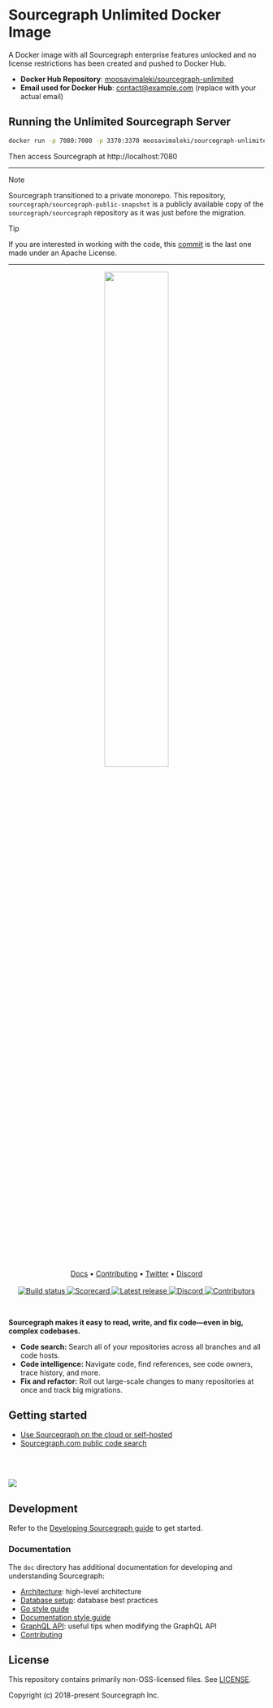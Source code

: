 # Sourcegraph Unlimited Docker Image

A Docker image with all Sourcegraph enterprise features unlocked and no license restrictions has been created and pushed to Docker Hub.

- **Docker Hub Repository**: [moosavimaleki/sourcegraph-unlimited](https://hub.docker.com/r/moosavimaleki/sourcegraph-unlimited)
- **Email used for Docker Hub**: contact@example.com (replace with your actual email)

## Running the Unlimited Sourcegraph Server

```bash
docker run -p 7080:7080 -p 3370:3370 moosavimaleki/sourcegraph-unlimited:latest
```

Then access Sourcegraph at http://localhost:7080

---

> [!NOTE]
> Sourcegraph transitioned to a private monorepo. This repository, `sourcegraph/sourcegraph-public-snapshot` is a publicly available copy of the `sourcegraph/sourcegraph` repository as it was just before the migration.

> [!TIP]
> If you are interested in working with the code, this [commit](https://github.com/sourcegraph/sourcegraph-public-snapshot/commit/1cd36d2dbbd2a9ab638cc437d208d2717eaefb0b) is the last one made under an Apache License.

---


<p align="center">
<a href="https://sourcegraph.com/" target="_blank">
<picture>
  <source media="(prefers-color-scheme: dark)" srcset="https://p21.p4.n0.cdn.getcloudapp.com/items/6qub2y6g/8c25cf68-2715-4f0e-9de6-26292fad604f.svg" width="50%">
  <img src="https://p21.p4.n0.cdn.getcloudapp.com/items/12u7NWXL/5e21725d-6e84-4ccd-8300-27bf9a050416.svg" width="50%">
</picture></a>
</p>

<p align="center">
    <a href="https://sourcegraph.com/docs">Docs</a> •
    <a href="https://sourcegraph.com/github.com/sourcegraph/sourcegraph/-/blob/CONTRIBUTING.md">Contributing</a> •
    <a href="https://twitter.com/sourcegraph">Twitter</a> •
    <a href="https://discord.gg/s2qDtYGnAE">Discord</a>
    <br /><br />
    <a href="https://buildkite.com/sourcegraph/sourcegraph">
        <img src="https://badge.buildkite.com/00bbe6fa9986c78b8e8591cffeb0b0f2e8c4bb610d7e339ff6.svg?branch=main" alt="Build status" />
    </a>
    <a href="https://api.securityscorecards.dev/projects/github.com/sourcegraph/sourcegraph">
        <img src="https://img.shields.io/ossf-scorecard/github.com/sourcegraph/sourcegraph?label=openssf%20scorecard" alt="Scorecard" />
    </a>
    <a href="https://github.com/sourcegraph/sourcegraph/releases/">
        <img src="https://img.shields.io/github/release/sourcegraph/Sourcegraph.svg" alt="Latest release" />
    </a>
    <a href="https://srcgr.ph/discord">
        <img src="https://img.shields.io/discord/969688426372825169?color=5765F2" alt="Discord" />
    </a>
    <a href="https://github.com/sourcegraph/sourcegraph/contributors/">
        <img src="https://img.shields.io/github/contributors/sourcegraph/Sourcegraph.svg?color=000000" alt="Contributors" />
    </a>
</p>
<br />

**Sourcegraph makes it easy to read, write, and fix code—even in big, complex codebases.**

- **Code search:** Search all of your repositories across all branches and all code hosts.
- **Code intelligence:** Navigate code, find references, see code owners, trace history, and more.
- **Fix and refactor:** Roll out large-scale changes to many repositories at once and track big migrations.

## Getting started

- [Use Sourcegraph on the cloud or self-hosted](https://sourcegraph.com/docs/)
- [Sourcegraph.com public code search](https://sourcegraph.com/search)

<br><br>

<img src="https://sourcegraph.com/home/banner.png" />

## Development

Refer to the [Developing Sourcegraph guide](https://docs-legacy.sourcegraph.com/dev) to get started.

### Documentation

The `doc` directory has additional documentation for developing and understanding Sourcegraph:

- [Architecture](./doc/dev/background-information/architecture/index.md): high-level architecture
- [Database setup](./doc/dev/background-information/postgresql.md): database best practices
- [Go style guide](./doc/dev/background-information/languages/go.md)
- [Documentation style guide](https://handbook.sourcegraph.com/engineering/product_documentation)
- [GraphQL API](./doc/api/graphql/index.md): useful tips when modifying the GraphQL API
- [Contributing](./CONTRIBUTING.md)

## License

This repository contains primarily non-OSS-licensed files. See [LICENSE](LICENSE).

Copyright (c) 2018-present Sourcegraph Inc.